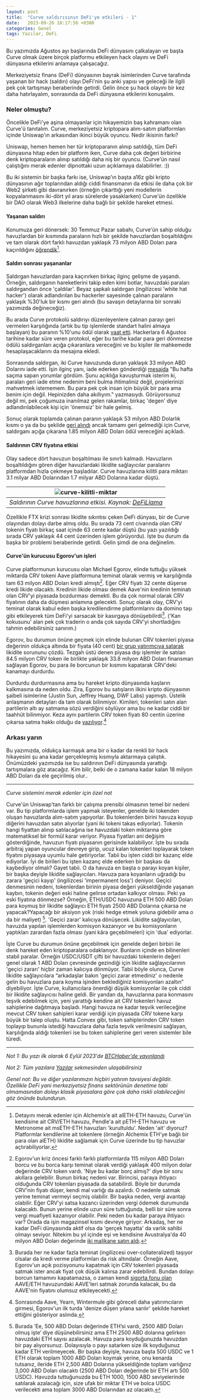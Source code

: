 ```yaml
---
layout: post
title:  "Curve saldırısının DeFi'ye etkileri - 1"
date:   2023-09-26 18:17:56 +0300
categories: Genel
tags: Yazılar, DeFi
---
```


Bu yazımızda Ağustos ayı başlarında DeFi dünyasını çalkalayan ve başta Curve olmak üzere birçok platformu etkileyen hack olayını ve DeFi dünyasına etkilerini anlamaya çalışacağız. 

Merkeziyetsiz finans (DeFi) dünyasının bayrak isimlerinden Curve tarafında yaşanan bir hack (saldırı) olayı DeFi'nin şu anki yapısı ve geleceği ile ilgili pek çok tartışmayı beraberinde getirdi. Gelin önce şu hack olayını bir kez daha hatırlayalım, sonrasında da DeFi dünyasına etkilerini konuşalım. 

### Neler olmuştu? 
Öncelikle DeFi'ye aşina olmayanlar için hikayemizin baş kahramanı olan Curve'ü tanıtalım. Curve, merkeziyetsiz kriptopara alım-satım platformları içinde Uniswap'ın arkasından ikinci büyük oyuncu.  Nedir ikisinin farkı?

Uniswap, hemen hemen her tür kriptoparanın alınıp satıldığı, tüm DeFi dünyasına hitap eden bir platform iken, Curve daha çok değeri birbirine denk kriptoparaların alınıp satıldığı daha niş bir oyuncu. (Curve'ün nasıl çalıştığını merak edenler dipnottaki uzun açıklamaya dalabilirler. :)) 

Bu iki sistemin bir başka farkı ise, Uniswap'ın başta a16z gibi kripto dünyasının ağır toplarından aldığı ciddi finansmanın da etkisi ile daha çok bir Web2 şirketi gibi davranırken (örneğin çıkarttığı yeni modellerin kopyalanmasını iki-dört yıl arası sürelerde yasaklarken) Curve'ün özellikle bir DAO olarak Web3 ilkelerine daha bağlı bir şekilde hareket etmesi.  

#### Yaşanan saldırı
Konumuza geri dönersek: 30 Temmuz Pazar sabahı, Curve'ün sahip olduğu havuzlardan bir kısmında paraların hızlı bir şekilde havuzlardan boşaltıldığını ve tam olarak dört farklı havuzdan yaklaşık 73 milyon ABD Doları para kaçırıldığını [öğrendik](https://www.btchaber.com/curve-financeta-47-milyon-dolarlik-siber-saldiri/)[^1]. 

#### Saldırı sonrası yaşananlar
Saldırgan havuzlardan para kaçırırken birkaç ilginç gelişme de yaşandı. Örneğin, saldırganın hareketlerini takip eden kimi botlar, havuzdaki paraları saldırgandan önce 'çaldılar'. Beyaz şapkalı saldırgan (ingilizcesi 'white hat hacker') olarak adlandırılan bu hackerler sayesinde çalınan paraların yaklaşık %30'luk bir kısmı geri alındı (bu savaşın detaylarına bir sonraki yazımızda değineceğiz).

Bu arada Curve protokolü saldırıyı düzenleyenlere çalınan parayı geri vermeleri karşılığında (artık bu tip işlemlerde standart halini almaya başlayan) bu paranın %10'unu ödül olarak [vaat etti](https://etherscan.io/tx/0xc45e47f6e7d3e74763032e2fb991fa9a003d8ed55c13c93c6a5368ff322d7742). Hackerlara 6 Ağustos tarihine kadar süre veren protokol, eğer bu tarihe kadar para geri dönmezse ödülü saldırganları açığa çıkaranlara vereceğini ve bu kişiler ile mahkemede hesaplaşacaklarını da mesajına ekledi. 

Sonrasında saldırgan, iki Curve havuzunda duran yaklaşık 33 milyon ABD Dolarını iade etti. İşin ilginç yanı, iade ederken gönderdiği [mesajda](https://etherscan.io/tx/0x23c4799784c91023204bd68a94ec7a963486f2485dc43c13d8b804d5301b8041) "Bu hafta saçma sapan yorumlar gördüm. Şunu açıklığa kavuşturmak isterim ki, paraları geri iade etme nedenim beni bulma ihtimaliniz değil, projelerinizi mahvetmek istememem. Bu para pek çok insan için büyük bir para ama benim için değil. Hepinizden daha akıllıyım." yazmasıydı. Görüyorsunuz değil mi, pek çoğumuza inanılmaz gelen rakamlar, birkaç 'degen' diye adlandırılabilecek kişi için 'önemsiz' bir hale gelmiş.

Sonuç olarak toplamda çalınan paranın yaklaşık 53 milyon ABD Dolarlık kısmı o ya da bu şekilde [geri alındı](https://twitter.com/PeckShieldAlert/status/1688404426825117697) ancak tamamı geri gelmediği için Curve, saldırganı açığa çıkarana 1.85 milyon ABD Doları ödül vereceğini açıkladı. 

#### Saldırının CRV fiyatına etkisi
Olay sadece dört havuzun boşaltılması ile sınırlı kalmadı. Havuzların boşaltıldığını gören diğer havuzlardaki likidite sağlayıcılar paralarını platformdan hızla çekmeye başladılar. Curve havuzlarına kilitli para miktarı 3.1 milyar ABD Dolarından 1.7 milyar ABD Dolarına kadar düştü. 

| ![curve-kilitli-miktar](/assets/curve_tvl_defillama_2308_800.png)|
|:--:| 
| *Saldırının Curve havuzlarına etkisi. Kaynak: [DeFiLlama](https://defillama.com/protocol/curve-finance)*|

Özellikle FTX krizi sonrası likidite sıkıntısı çeken DeFi dünyası, bir de Curve olayından dolayı darbe almış oldu.  Bu sırada 73 cent civarında olan CRV tokenin fiyatı birkaç saat içinde 63 cente kadar düştü (bu yazı yazıldığı sırada CRV yaklaşık 44 cent üzerinden işlem görüyordu). İşte bu durum da başka bir problemi beraberinde getirdi. Gelin şimdi de ona değinelim. 

#### Curve'ün kurucusu Egorov'un işleri
Curve platformunun kurucusu olan Michael Egorov, elinde tuttuğu yüksek miktarda CRV tokeni Aave platformuna teminat olarak vermiş ve karşılığında tam 63 milyon ABD Doları kredi almıştı[^2]. Eğer CRV fiyatı 32 cente düşerse kredi likide olacaktı. Kredinin likide olması demek Aave'nin kredinin teminatı olan CRV'yi piyasada bozdurması demekti. Bu da çok normal olarak CRV fiyatının daha da düşmesi anlamına gelecekti. Sonuç olarak olay, CRV'yi teminat olarak kabul eden başka kredilendirme platformlarını da domino taşı gibi etkileyerek tüm DeFi'yi sarsacak bir kasırgaya dönüşebilirdi[^3]. ('Kan kokusunu' alan pek çok traderin o anda çok sayıda CRV'yi shortladığını tahmin edebilirsiniz sanırım.) 

Egorov, bu durumun önüne geçmek için elinde bulunan CRV tokenleri piyasa değerinin oldukça altında bir fiyata (40 cent) [bir grup yatırımcıya satarak](https://twitter.com/sandraaleow/status/1687191897171972096) likidite sorununu çözdü. Tezgah üstü denen piyasa dışı işlemler ile satılan 84.5 milyon CRV token ile birlikte yaklaşık 33.8 milyon ABD Doları finansman sağlayan Egorov, bu para ile borcunun bir kısmını kapatarak CRV'deki kanamayı durdurdu. 

Durdurdu durdurmasına ama bu hareket kripto dünyasında kaşların kalkmasına da neden oldu. Zira, Egorov bu satışların ilkini kripto dünyasının şaibeli isimlerine (Justin Sun, Jeffrey Huang, DWF Labs) yapmıştı. Üstelik anlaşmanın detayları da tam olarak bilinmiyor. Kimileri, tokenleri satın alan partilerin altı ay satmama sözü verdiğini söylüyor ama bu ne kadar ciddi bir taahhüt bilinmiyor. Keza aynı partilerin CRV token fiyatı 80 centin üzerine çıkarsa satma hakkı olduğu da [yazılıyor](https://www.theblock.co/post/242516/curve-founder-michael-egorov-sells-more-crv-to-dcfgod-and-others).[^4] 

### Arkası yarın
Bu yazımızda, oldukça karmaşık ama bir o kadar da renkli bir hack hikayesini şu ana kadar gerçekleşmiş kısmıyla aktarmaya çalıştık. Önümüzdeki yazımızda ise bu saldırının DeFi dünyasında yarattığı tartışmalara göz atacağız. Kim bilir, belki de o zamana kadar kalan 18 milyon ABD Doları da ele geçirilmiş olur.. 

---

[^1]: Detayını merak edenler için Alchemix’e ait alETH-ETH havuzu, Curve'ün kendisine ait CRV/ETH havuzu, Pendle'a ait pETH-ETH havuzu ve Metronome ait msETH-ETH havuzları 'kurultuldu'. Neden 'ait' diyoruz? Platformlar kendilerine ait tokenlere (örneğin Alchemix ETH'ye bağlı bir para olan alETH) likidite sağlamak için Curve üzerinde bu tip havuzlar açtırabiliyorlar. 

[^2]: Egorov'un kriz öncesi farklı farklı platformlarda 115 milyon ABD Doları borcu ve bu borca karşı teminat olarak verdiği yaklaşık 400 milyon dolar değerinde CRV token vardı. 'Niye bu kadar borç almış?' diye bir soru akıllara gelebilir. Bunun birkaç nedeni var. Birincisi, paraya ihtiyacı olduğunda CRV tokenları piyasada da satabilirdi. Böyle bir durumda CRV'nin fiyatı düşer, kendi mal varlığı da azalırdı. O nedenle satmak yerine teminat vermeyi seçmiş olabilir. Bir başka neden, vergi avantajı olabilir. Eğer CRV'yi satsa kazancı üzerinden vergi ödemek durumunda kalacaktı. Bunun yerine elinde uzun süre tuttuğunda, belli bir süre sonra vergi muafiyeti kazanıyor olabilir. Peki neden bu kadar paraya ihtiyacı var? Orada da işin magazinsel kısmı devreye giriyor: Arkadaş, her ne kadar DeFi dünyasında aktif olsa da 'gerçek hayatta' da varlık sahibi olmayı seviyor. Nitekim bu yıl içinde eşi ve kendisine Avustralya'da 40 milyon ABD Doları değerinde [iki malikane satın aldı](https://www.theblock.co/post/232464/curve-finance-ceo-michael-egorov-wife-mansions-australia).

[^3]: Burada her ne kadar fazla teminat (ingilizcesi over-collateralized) taşıyor olsalar da kredi verme platformları da risk altındalar. Örneğin Aave, Egorov'un açık pozisyonunu kapatmak için CRV tokenleri piyasada satmak ister ancak fiyat çok düşük kalırsa zarar edebilirdi. Bundan dolayı borcun tamamını kapatamazsa, o zaman kendi [sigorta fonu olan](https://docs.aave.com/aavenomics/safety-module) AAVE/ETH havuzundaki AAVE'leri satmak zorunda kalacak, bu da AAVE'nin fiyatını olumsuz etkileyecekti. 

[^4]: Sonrasında Aave, Yearn, Wintermule gibi göreceli daha yatırımcıların girmesi, Egorov'un ilk turda 'denize düşen yılana sarılır' şekilde hareket ettiğini gösteriyor aslında.

[^5]: Burada ‘Ee, 500 ABD Doları değerinde ETH’si vardı, 2500 ABD Doları olmuş işte’ diye düşünebilirsiniz ama ETH 2500 ABD dolarına gelirken havuzdaki ETH sayısı azalacak. Havuza para koyduğunuzda havuzdan bir pay alıyorsunuz. Dolayısıyla o payı satarken size ilk koyduğunuz kadar ETH verilmeyecek. Bir başka deyişle, havuza başta 500 USDC ve 1 ETH olarak toplam 1000 ABD Doları koymak yerine, onu kenarda tutsanız, ileride ETH 2,500 ABD Dolarına yükseldiğinde toplam varlığınız 3,000 ABD Doları olacaktı (2500 ABD Doları değerinde bir ETH artı 500 USDC). Havuzda tuttuğunuzda bu ETH 1000, 1500 ABD seviyelerinde satılarak azalacağı için, size ufak bir miktar ETH ve bolca USDC verilecekti ama toplam 3000 ABD Dolarından az olacaktı. 


*Curve sistemini merak edenler için özel not*

Curve'ün Uniswap'tan farklı bir çalışma prensibi olmasının temel bir nedeni var. Bu tip platformlarda işlem yapmak isteyenler, genelde iki tokenden oluşan havuzlarda alım-satım yapıyorlar. Bu tokenlerden birini havuza koyup diğerini havuzdan satın alıyorlar (yani iki tokeni takas ediyorlar). Tokenin hangi fiyattan alınıp satılacağına ise havuzdaki token miktarına göre matematiksel bir formül karar veriyor. Piyasa fiyatları ani değişim gösterdiğinde, havuzun fiyatı piyasanın gerisinde kalabiliyor. İşte bu sırada arbitraj yapan oyuncular devreye girip, ucuz kalan tokenleri toplayarak token fiyatını piyasaya uyumlu hale getiriyorlar. Tabii bu işten ciddi bir kazanç elde ediyorlar. İyi de birileri bu işten kazanç elde ederken bir başkası da kaybediyor olmalı? Gayet tabii. O da havuza en başta o parayı koyan kişiler, bir başka deyişle likidite sağlayıcıları. Havuza para koyanların uğradığı bu zarara 'geçici kayıp' (ingilizcesi 'impermanent loss') deniyor. Geçici denmesinin nedeni, tokenlerdan birinin piyasa değeri yükseldiğinde yaşanan kaybın, tokenin değeri eski haline gelirse ortadan kalkıyor olması. Peki ya eski fiyatına dönmezse? Örneğin, ETH/USDC havuzuna ETH 500 ABD Doları para koymuş bir likidite sağlayıcı ETH fiyatı 2500 ABD Dolarına çıkarsa ne yapacak?Yapacağı bir aksiyon yok (riski hedge etmek yoluna gidebilir ama o da bir maliyet) [^5]. 'Geçici zarar' kalıcıya dönüşecek. Likidite sağlayıcıları, havuzda yapılan işlemlerden komisyon kazanıyor ve bu komisyonların yaptıkları zarardan fazla olması (yani kâra geçebilmeleri) için 'dua' ediyorlar. 

İşte Curve bu durumun önüne geçebilmek için genelde değeri birbiri ile denk hareket eden kriptoparalara odaklanıyor. Bunların içinde en bilinenleri stabil paralar. Örneğin USDC/USDT çifti bir havuzdaki tokenlerin değeri genel olarak 1 ABD Doları çevresinde gezindiği için likidite sağlayıcılarının 'geçici zararı' hiçbir zaman kalıcıya dönmüyor. Tabii böyle olunca, Curve likidite sağlayıcılara “arkadaşlar bakın 'geçici zarar etmediniz' o nedenle gelin bu havuzlara para koyma işinden beklediğiniz komisyonları azaltın” diyebiliyor. İşte Curve, kullanıcılara önerdiği düşük komisyonlar ile çok ciddi bir likidite sağlayıcısı haline geldi. Bir yandan da, havuzlarına para konmasını teşvik edebilmek için, yeni yarattığı kendine ait CRV tokenleri havuz sahiplerine dağıtmaya başladı. Hangi havuza ne kadar teşvik verileceğine mevcut CRV token sahipleri karar verdiği için piyasada CRV tokene karşı büyük bir talep oluştu. Hatta Convex gibi, token sahiplerinden CRV token toplayıp bununla istediği havuzlara daha fazla teşvik verilmesini sağlayan, karşılığında aldığı tokenleri ise bu token sahiplerine geri veren sistemler bile türedi.

---

*Not 1: Bu yazı ilk olarak 6 Eylül 2023'de [BTCHaber'de yayınlandı](https://www.btchaber.com/curve-saldirisinin-defiye-etkileri-i/)*

*Not 2: Tüm yazılara [Yazılar](/articles/) sekmesinden ulaşabilirsiniz*

*Genel not: Bu ve diğer yazılarımızın hiçbiri yatırım tavsiyesi değildir. Özellikle DeFi yani merkeziyetsiz finans sektörünün denetime tabi olmamasından dolayı klasik piyasalara göre çok daha riskli olabileceğini göz önünde bulundurun.*

